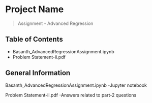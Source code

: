 # Project Name
> Assignment - Advanced Regression


## Table of Contents
* Basanth_AdvancedRegressionAssignment.ipynb
* Problem Statement-ii.pdf



## General Information
Basanth_AdvancedRegressionAssignment.ipynb
-Jupyter notebook


Problem Statement-ii.pdf
-Answers related to part-2 questions
 





